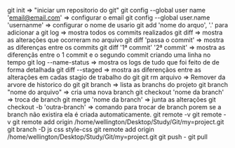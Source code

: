 git init => "iniciar um repositorio do git"
git config --global user name 'email@email.com' => configurar o email
git config --global user.name 'usernanme' => configurar o nome de usario
git add 'nome do arquo', '.' para adicionar a 
git log => mostra todos os commits realizados
git diff => mostra as alterações que ocorreram no arquivo
git diff 'passa o commit' => mostra as diferenças entre os commits
git diff '1ª commit' '2ª commit' => mostra as diferençãs entre o 1 commit e o segundo commit criando uma linha no tempo
git log --name-status => mostra os logs de tudo que foi feito de de forma detalhada
git diff --staged => mostra as diferençãos entre as alterações em cadas stagio de trabalho do git
git rm arquivo => Remover da arvore de historico do git
git branch => lista as branchs do projeto
git branch "nome do arquivo" => cria uma nova branch
git checkout 'nome da branch' => troca de branch
git merge 'nome da branch' => junta as alterações
git checkout -b 'outra-branch' => comando para trocar de branch porem se a branch não existira ela é criada automaticamente.
git remote -v
git remote -v
git remote add origin /home/wellington/Desktop/Study/Git/my=project.git
git branch -D js css style-css
git remote add origin /home/wellington/Desktop/Study/Git/my=project.git
git push -
git pull

